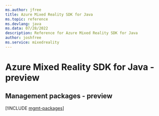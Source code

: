 ```yaml
---
ms.author: jfree
title: Azure Mixed Reality SDK for Java
ms.topic: reference
ms.devlang: java
ms.data: 07/28/2022
description: Reference for Azure Mixed Reality SDK for Java
author: joshfree
ms.service: mixedreality
---
```

# Azure Mixed Reality SDK for Java - preview

## Management packages - preview
[!INCLUDE [mgmt-packages](mixed-reality-mgmt-index.md)]
